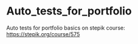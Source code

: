 # Auto_tests_for_portfolio
Auto tests for portfolio basics on stepik course: https://stepik.org/course/575
